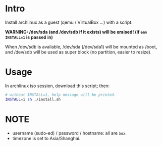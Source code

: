 # Intro
Install archlinux as a guest (qemu / VirtualBox ...) with a script.

**WARNING: /dev/sda (and /dev/sdb if it exists) will be eraised! (if `env
INSTALL=1` is passed in)**

When /dev/sdb is available, /dev/sda (/dev/sda1) will be mounted as /boot,
and /dev/sdb will be used as super block (no partition, easier to resize).

# Usage
In archlinux iso session, download this script; then:

```sh
# without INSTALL=1, help message will be printed.
INSTALL=1 sh ./install.sh
```

# NOTE
- username (sudo-ed) / password / hostname: all are `box`.
- timezone is set to Asia/Shanghai.
